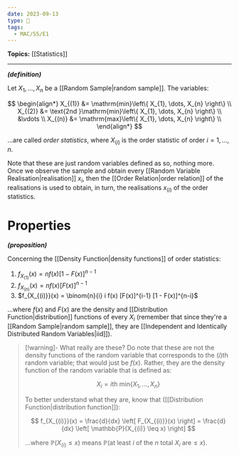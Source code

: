 ```yaml
---
date: 2023-09-13
type: 🧠
tags:
  - MAC/S5/E1
---
```


**Topics:** [[Statistics]]

---

_**(definition)**_

Let $X_{1}, \dots, X_{n}$ be a [[Random Sample|random sample]]. The variables:

$$
\begin{align*}
X_{(1)} &= \mathrm{min}\left\{ X_{1}, \dots, X_{n} \right\} \\
X_{(2)} &= \text{2nd }\mathrm{min}\left\{ X_{1}, \dots, X_{n} \right\} \\
&\vdots \\
X_{(n)} &= \mathrm{max}\left\{ X_{1}, \dots, X_{n} \right\} \\
\end{align*}
$$

…are called _order statistics_, where $X_{(i)}$ is the order statistic of order $i = 1, \dots, n$.

Note that these are just random variables defined as so, nothing more. Once we observe the sample and obtain every [[Random Variable Realisation|realisation]] $x_{i}$, then the [[Order Relation|order relation]] of the realisations is used to obtain, in turn, the realisations $x_{(i)}$ of the order statistics.

# Properties

_**(proposition)**_

Concerning the [[Density Function|density functions]] of order statistics:

1. $f_{X_{(1)}} (x) = nf(x) [1 - F(x)]^{n-1}$
2. $f_{X_{(n)}}(x) = nf(x) [F(x)]^{n-1}$
3. $f_{X_{(i)}}(x) = \binom{n}{i} i f(x) [F(x)]^{i-1} [1 - F(x)]^{n-i}$

…where $f(x)$ and $F(x)$ are the density and [[Distribution Function|distribution]] functions of every $X_{i}$ (remember that since they're a [[Random Sample|random sample]], they are [[Independent and Identically Distributed Random Variables|iid]]).

> [!warning]- What really are these?
> Do note that these are not the density functions of the random variable that corresponds to the $(i)$th random variable; that would just be $f(x)$. Rather, they are the density function of the random variable that is defined as:
>
> $$
> X_{i} = i\text{th min} \left\{ X_{1}, \dots, X_{n} \right\}
> $$
>
> To better understand what they are, know that ([[Distribution Function|distribution function]]):
>
> $$
> f_{X_{(i)}}(x) = \frac{d}{dx} \left[ F_{X_{(i)}}(x) \right]  = \frac{d}{dx} \left[ \mathbb{P}(X_{(i)} \leq x) \right]
> $$
>
> …where $\mathbb{P}(X_{(i)} \leq x)$ means $\mathbb{P}(\text{at least } i \text{ of the } n \text{ total } X_{i} \text{ are} \leq x)$.
